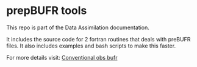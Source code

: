 # prepBUFR tools

This repo is part of the Data Assimilation documentation. 

It includes the source code for 2 fortran routines that deals with preBUFR files. It also includes examples and bash scripts to make this faster. 

For more details visit: [Conventional obs bufr](https://paocorrales.github.io/DA-documentation/content/observations/02-conv-bufr.html)

